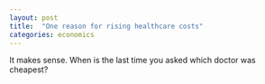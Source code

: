 ```yaml
---
layout: post
title:  "One reason for rising healthcare costs"
categories: economics
---
```




It makes sense. When is the last time you asked which doctor was cheapest?